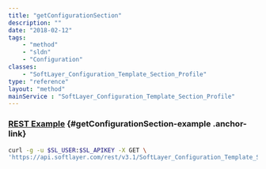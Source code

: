 ```yaml
---
title: "getConfigurationSection"
description: ""
date: "2018-02-12"
tags:
    - "method"
    - "sldn"
    - "Configuration"
classes:
    - "SoftLayer_Configuration_Template_Section_Profile"
type: "reference"
layout: "method"
mainService : "SoftLayer_Configuration_Template_Section_Profile"
---
```


### [REST Example](#getConfigurationSection-example) <a href="/article/rest/"><i class="fas fa-question"></i></a> {#getConfigurationSection-example .anchor-link} 
```bash
curl -g -u $SL_USER:$SL_APIKEY -X GET \
'https://api.softlayer.com/rest/v3.1/SoftLayer_Configuration_Template_Section_Profile/{SoftLayer_Configuration_Template_Section_ProfileID}/getConfigurationSection'
```

